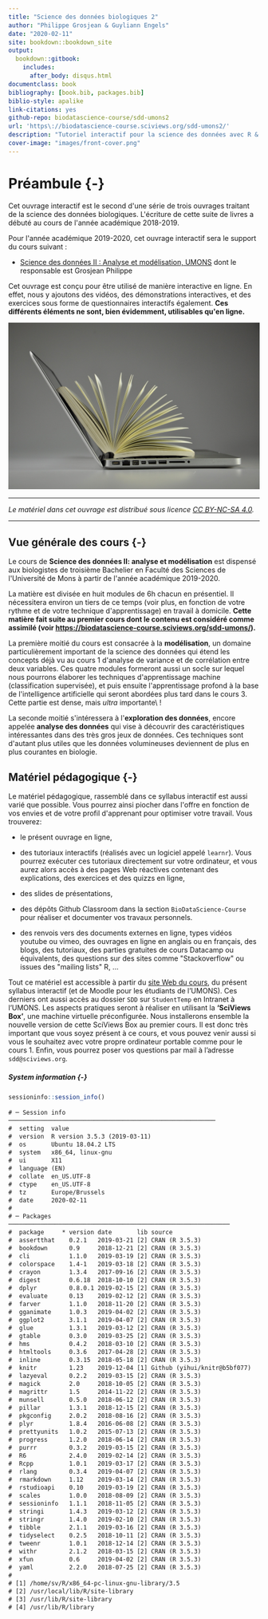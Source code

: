 ```yaml
--- 
title: "Science des données biologiques 2"
author: "Philippe Grosjean & Guyliann Engels"
date: "2020-02-11"
site: bookdown::bookdown_site
output:
  bookdown::gitbook:
    includes:
      after_body: disqus.html
documentclass: book
bibliography: [book.bib, packages.bib]
biblio-style: apalike
link-citations: yes
github-repo: biodatascience-course/sdd-umons2
url: 'https\://biodatascience-course.sciviews.org/sdd-umons2/'
description: "Tutoriel interactif pour la science des données avec R & SciViews-R, partie 2."
cover-image: "images/front-cover.png"
---
```


# Préambule {-}



Cet ouvrage interactif est le second d'une série de trois ouvrages traitant de la science des données biologiques. L'écriture de cette suite de livres a débuté au cours de l'année académique 2018-2019. 

Pour l'année académique 2019-2020, cet ouvrage interactif sera le support du cours suivant :

- [Science des données II : Analyse et modélisation, UMONS](http://applications.umons.ac.be/web/fr/pde/2019-2020/ue/US-B3-SCBIOL-006-M.htm) dont le responsable est Grosjean Philippe

Cet ouvrage est conçu pour être utilisé de manière interactive en ligne. En effet, nous y ajoutons des vidéos, des démonstrations interactives, et des exercices sous forme de questionnaires interactifs également. **Ces différents éléments ne sont, bien évidemment, utilisables qu'en ligne.**

![](images/front-cover.jpg)

----

_Le matériel dans cet ouvrage est distribué sous licence [CC BY-NC-SA 4.0](https://creativecommons.org/licenses/by-nc-sa/4.0/deed.fr)._

----


## Vue générale des cours {-}

Le cours de  **Science des données II: analyse et modélisation**  est dispensé aux biologistes de troisième Bachelier en Faculté des Sciences de l'Université de Mons à partir de l'année académique 2019-2020.

La matière est divisée en huit modules de 6h chacun en présentiel. Il nécessitera environ un tiers de ce temps (voir plus, en fonction de votre rythme et de votre technique d'apprentissage) en travail à domicile. **Cette matière fait suite au premier cours dont le contenu est considéré comme assimilé (voir https://biodatascience-course.sciviews.org/sdd-umons/).**

<!-- A faire: un diagramme qui montre la relation entre ces différents modules, et avec les modules du cours 1 -->

La première moitié du cours est consacrée à la **modélisation**, un domaine particulièrement important de la science des données qui étend les concepts déjà vu au cours 1 d'analyse de variance et de corrélation entre deux variables. Ces quatre modules formeront aussi un socle sur lequel nous pourrons élaborer les techniques d'apprentissage machine (classification supervisée), et puis ensuite l'apprentissage profond à la base de l'intelligence artificielle qui seront abordées plus tard dans le cours 3. Cette partie est dense, mais *ultra* importante\ !

La seconde moitié s'intéressera à l'**exploration des données**, encore appelée **analyse des données** qui vise à découvrir des caractéristiques intéressantes dans des très gros jeux de données. Ces techniques sont d'autant plus utiles que les données volumineuses deviennent de plus en plus courantes en biologie.


## Matériel pédagogique {-}

Le matériel pédagogique, rassemblé dans ce syllabus interactif est aussi varié que possible. Vous pourrez ainsi piocher dans l'offre en fonction de vos envies et de votre profil d'apprenant pour optimiser votre travail. Vous trouverez:

- le présent ouvrage en ligne,

- des tutoriaux interactifs (réalisés avec un logiciel appelé `learnr`). Vous pourrez exécuter ces tutoriaux directement sur votre ordinateur, et vous aurez alors accès à des pages Web réactives contenant des explications, des exercices et des quizzs en ligne,

- des slides de présentations,

- des dépôts Github Classroom dans la section `BioDataScience-Course` pour réaliser et documenter vos travaux personnels.

- des renvois vers des documents externes en ligne, types vidéos youtube ou vimeo, des ouvrages en ligne en anglais ou en français, des blogs, des tutoriaux, des parties gratuites de cours Datacamp ou équivalents, des questions sur des sites comme "Stackoverflow" ou issues des "mailing lists" R, ...

<div class="info">
<p>Tout ce matériel est accessible à partir du <a href="http://biodatascience-course.sciviews.org">site Web du cours</a>, du présent syllabus interactif (et de Moodle pour les étudiants de l’UMONS). Ces derniers ont aussi accès au dossier <code>SDD</code> sur <code>StudentTemp</code> en Intranet à l’UMONS. Les aspects pratiques seront à réaliser en utilisant la <strong>‘SciViews Box’</strong>, une machine virtuelle préconfigurée. Nous installerons ensemble la nouvelle version de cette SciViews Box au premier cours. Il est donc très important que vous soyez présent à ce cours, et vous pouvez venir aussi si vous le souhaitez avec votre propre ordinateur portable comme pour le cours 1. Enfin, vous pourrez poser vos questions par mail à l’adresse <code>sdd@sciviews.org</code>.</p>
</div>


##### System information {-}


```r
sessioninfo::session_info()
```

```
# ─ Session info ──────────────────────────────────────────────────────────
#  setting  value                       
#  version  R version 3.5.3 (2019-03-11)
#  os       Ubuntu 18.04.2 LTS          
#  system   x86_64, linux-gnu           
#  ui       X11                         
#  language (EN)                        
#  collate  en_US.UTF-8                 
#  ctype    en_US.UTF-8                 
#  tz       Europe/Brussels             
#  date     2020-02-11                  
# 
# ─ Packages ──────────────────────────────────────────────────────────────
#  package     * version date       lib source                      
#  assertthat    0.2.1   2019-03-21 [2] CRAN (R 3.5.3)              
#  bookdown      0.9     2018-12-21 [2] CRAN (R 3.5.3)              
#  cli           1.1.0   2019-03-19 [2] CRAN (R 3.5.3)              
#  colorspace    1.4-1   2019-03-18 [2] CRAN (R 3.5.3)              
#  crayon        1.3.4   2017-09-16 [2] CRAN (R 3.5.3)              
#  digest        0.6.18  2018-10-10 [2] CRAN (R 3.5.3)              
#  dplyr         0.8.0.1 2019-02-15 [2] CRAN (R 3.5.3)              
#  evaluate      0.13    2019-02-12 [2] CRAN (R 3.5.3)              
#  farver        1.1.0   2018-11-20 [2] CRAN (R 3.5.3)              
#  gganimate     1.0.3   2019-04-02 [2] CRAN (R 3.5.3)              
#  ggplot2       3.1.1   2019-04-07 [2] CRAN (R 3.5.3)              
#  glue          1.3.1   2019-03-12 [2] CRAN (R 3.5.3)              
#  gtable        0.3.0   2019-03-25 [2] CRAN (R 3.5.3)              
#  hms           0.4.2   2018-03-10 [2] CRAN (R 3.5.3)              
#  htmltools     0.3.6   2017-04-28 [2] CRAN (R 3.5.3)              
#  inline        0.3.15  2018-05-18 [2] CRAN (R 3.5.3)              
#  knitr         1.23    2019-12-04 [1] Github (yihui/knitr@b5bf077)
#  lazyeval      0.2.2   2019-03-15 [2] CRAN (R 3.5.3)              
#  magick        2.0     2018-10-05 [2] CRAN (R 3.5.3)              
#  magrittr      1.5     2014-11-22 [2] CRAN (R 3.5.3)              
#  munsell       0.5.0   2018-06-12 [2] CRAN (R 3.5.3)              
#  pillar        1.3.1   2018-12-15 [2] CRAN (R 3.5.3)              
#  pkgconfig     2.0.2   2018-08-16 [2] CRAN (R 3.5.3)              
#  plyr          1.8.4   2016-06-08 [2] CRAN (R 3.5.3)              
#  prettyunits   1.0.2   2015-07-13 [2] CRAN (R 3.5.3)              
#  progress      1.2.0   2018-06-14 [2] CRAN (R 3.5.3)              
#  purrr         0.3.2   2019-03-15 [2] CRAN (R 3.5.3)              
#  R6            2.4.0   2019-02-14 [2] CRAN (R 3.5.3)              
#  Rcpp          1.0.1   2019-03-17 [2] CRAN (R 3.5.3)              
#  rlang         0.3.4   2019-04-07 [2] CRAN (R 3.5.3)              
#  rmarkdown     1.12    2019-03-14 [2] CRAN (R 3.5.3)              
#  rstudioapi    0.10    2019-03-19 [2] CRAN (R 3.5.3)              
#  scales        1.0.0   2018-08-09 [2] CRAN (R 3.5.3)              
#  sessioninfo   1.1.1   2018-11-05 [2] CRAN (R 3.5.3)              
#  stringi       1.4.3   2019-03-12 [2] CRAN (R 3.5.3)              
#  stringr       1.4.0   2019-02-10 [2] CRAN (R 3.5.3)              
#  tibble        2.1.1   2019-03-16 [2] CRAN (R 3.5.3)              
#  tidyselect    0.2.5   2018-10-11 [2] CRAN (R 3.5.3)              
#  tweenr        1.0.1   2018-12-14 [2] CRAN (R 3.5.3)              
#  withr         2.1.2   2018-03-15 [2] CRAN (R 3.5.3)              
#  xfun          0.6     2019-04-02 [2] CRAN (R 3.5.3)              
#  yaml          2.2.0   2018-07-25 [2] CRAN (R 3.5.3)              
# 
# [1] /home/sv/R/x86_64-pc-linux-gnu-library/3.5
# [2] /usr/local/lib/R/site-library
# [3] /usr/lib/R/site-library
# [4] /usr/lib/R/library
```
